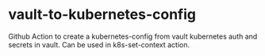 # vault-to-kubernetes-config
Github Action to create a kubernetes-config from vault kubernetes auth and secrets in vault. Can be used in k8s-set-context action. 
